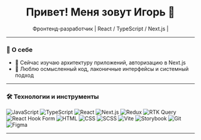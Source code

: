 <h1 align="center">Привет! Меня зовут Игорь 👋</h1>

<p align="center">
  Фронтенд-разработчик | React / TypeScript / Next.js | 
</p>

---

### 🚀 О себе

- 🌱 Сейчас изучаю архитектуру приложений, авторизацию в Next.js
- 🎯 Люблю осмысленный код, лаконичные интерфейсы и системный подход

---

### 🛠 Технологии и инструменты

![JavaScript](https://img.shields.io/badge/-JavaScript-F7DF1E?style=for-the-badge&logo=javascript&logoColor=black)
![TypeScript](https://img.shields.io/badge/-TypeScript-3178C6?style=for-the-badge&logo=typescript&logoColor=white)
![React](https://img.shields.io/badge/-React-61DAFB?style=for-the-badge&logo=react&logoColor=black)
![Next.js](https://img.shields.io/badge/-Next.js-000000?style=for-the-badge&logo=next.js&logoColor=white)
![Redux](https://img.shields.io/badge/-Redux-764ABC?style=for-the-badge&logo=redux&logoColor=white)
![RTK Query](https://img.shields.io/badge/-RTK%20Query-764ABC?style=for-the-badge&logo=redux&logoColor=white)
![React Hook Form](https://img.shields.io/badge/-React%20Hook%20Form-EC5990?style=for-the-badge&logo=reacthookform&logoColor=white)
![HTML](https://img.shields.io/badge/-HTML5-E34F26?style=for-the-badge&logo=html5&logoColor=white)
![CSS](https://img.shields.io/badge/-CSS3-1572B6?style=for-the-badge&logo=css3&logoColor=white)
![SCSS](https://img.shields.io/badge/-SCSS-CC6699?style=for-the-badge&logo=sass&logoColor=white)
![Vite](https://img.shields.io/badge/-Vite-646CFF?style=for-the-badge&logo=vite&logoColor=white)
![Storybook](https://img.shields.io/badge/-Storybook-FF4785?style=for-the-badge&logo=storybook&logoColor=white)
![Git](https://img.shields.io/badge/-Git-F05032?style=for-the-badge&logo=git&logoColor=white)
![Figma](https://img.shields.io/badge/-Figma-F24E1E?style=for-the-badge&logo=figma&logoColor=white)


---
